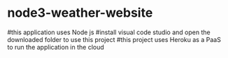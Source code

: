# node3-weather-website
#this application uses Node js
#install visual code studio and open the downloaded folder to use this project
#this project uses Heroku as a PaaS to run the application in the cloud

